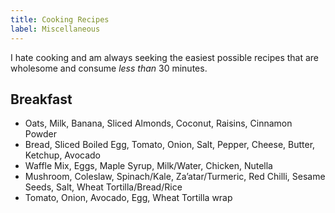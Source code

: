 ```yaml
---
title: Cooking Recipes
label: Miscellaneous
---
```


I hate cooking and am always seeking the easiest possible recipes that are wholesome and consume _less than_ 30 minutes.

## Breakfast

- Oats, Milk, Banana, Sliced Almonds, Coconut, Raisins, Cinnamon Powder
- Bread, Sliced Boiled Egg, Tomato, Onion, Salt, Pepper, Cheese, Butter, Ketchup, Avocado
- Waffle Mix, Eggs, Maple Syrup, Milk/Water, Chicken, Nutella
- Mushroom, Coleslaw, Spinach/Kale, Za’atar/Turmeric, Red Chilli, Sesame Seeds, Salt, Wheat Tortilla/Bread/Rice
- Tomato, Onion, Avocado, Egg, Wheat Tortilla wrap
